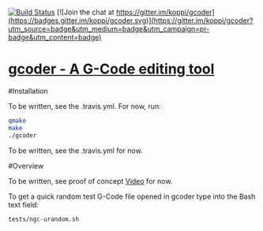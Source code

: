 [![Build Status](https://travis-ci.org/koppi/gcoder.png?branch=master)](https://travis-ci.org/koppi/gcoder) [![Join the chat at https://gitter.im/koppi/gcoder](https://badges.gitter.im/koppi/gcoder.svg)](https://gitter.im/koppi/gcoder?utm_source=badge&utm_medium=badge&utm_campaign=pr-badge&utm_content=badge)

[gcoder - A G-Code editing tool](http://github.com/koppi/gcoder)
===================================

#Installation

To be written, see the .travis.yml. For now, run:
```bash
qmake
make
./gcoder
```

To be written, see the .travis.yml for now.

#Overview

To be written, see proof of concept [Video](https://www.youtube.com/watch?v=9D3hMXP5-QM) for now.

To get a quick random test G-Code file opened in gcoder type into the Bash text field:
```bash
tests/ngc-urandom.sh
```
